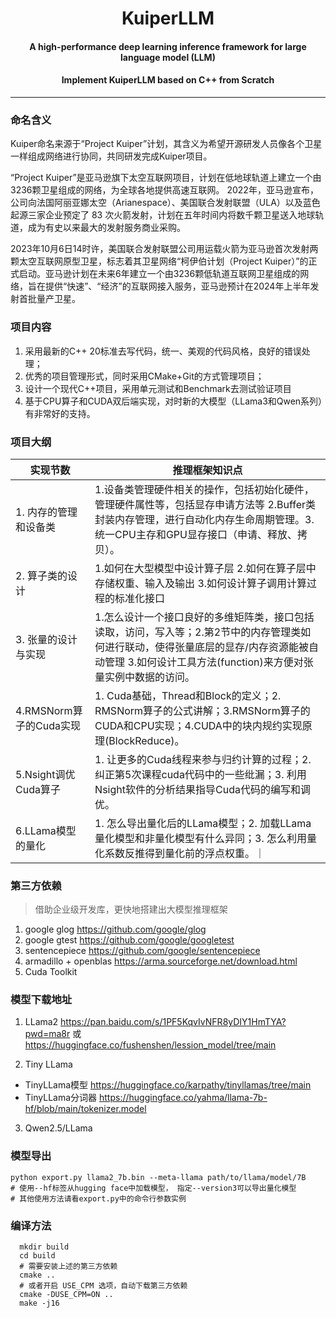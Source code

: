<div align="center">
  
KuiperLLM
===========================
<h4>A high-performance deep learning inference framework for large language model (LLM)</h4>
<h4>Implement KuiperLLM based on C++ from Scratch</h4>

---
<div align="left">

### 命名含义
Kuiper命名来源于“Project Kuiper”计划，其含义为希望开源研发人员像各个卫星一样组成网络进行协同，共同研发完成Kuiper项目。

“Project Kuiper”是亚马逊旗下太空互联网项目，计划在低地球轨道上建立一个由3236颗卫星组成的网络，为全球各地提供高速互联网。
2022年，亚马逊宣布，公司向法国阿丽亚娜太空（Arianespace）、美国联合发射联盟（ULA）以及蓝色起源三家企业预定了 83 次火箭发射，计划在五年时间内将数千颗卫星送入地球轨道，成为有史以来最大的发射服务商业采购。

2023年10月6日14时许，美国联合发射联盟公司用运载火箭为亚马逊首次发射两颗太空互联网原型卫星，标志着其卫星网络“柯伊伯计划（Project Kuiper）”的正式启动。亚马逊计划在未来6年建立一个由3236颗低轨道互联网卫星组成的网络，旨在提供“快速”、“经济”的互联网接入服务，亚马逊预计在2024年上半年发射首批量产卫星。

### 项目内容
1. 采用最新的C++ 20标准去写代码，统一、美观的代码风格，良好的错误处理；
2. 优秀的项目管理形式，同时采用CMake+Git的方式管理项目；
3. 设计一个现代C++项目，采用单元测试和Benchmark去测试验证项目
4. 基于CPU算子和CUDA双后端实现，对时新的大模型（LLama3和Qwen系列）有非常好的支持。


### 项目大纲

| 实现节数                                              | 推理框架知识点  | 
| ----------------------------------------------------- |-----| 
| 1. 内存的管理和设备类                           | 1.设备类管理硬件相关的操作，包括初始化硬件，管理硬件属性等，包括显存申请方法等 2.Buffer类封装内存管理，进行自动化内存生命周期管理。3.统一CPU主存和GPU显存接口（申请、释放、拷贝）。 |
| 2. 算子类的设计                            | 1.如何在大型模型中设计算子层 2.如何在算子层中存储权重、输入及输出 3.如何设计算子调用计算过程的标准化接口 |
| 3. 张量的设计与实现                          | 1.怎么设计一个接口良好的多维矩阵类，接口包括读取，访问，写入等；2.第2节中的内存管理类如何进行联动，使得张量底层的显存/内存资源能被自动管理 3.如何设计工具方法(function)来方便对张量实例中数据的访问。 |
| 4.RMSNorm算子的Cuda实现          | 1. Cuda基础，Thread和Block的定义；2. RMSNorm算子的公式讲解；3.RMSNorm算子的CUDA和CPU实现；4.CUDA中的块内规约实现原理(BlockReduce)。 |
| 5.Nsight调优Cuda算子          | 1. 让更多的Cuda线程来参与归约计算的过程；2. 纠正第5次课程cuda代码中的一些纰漏；3. 利用Nsight软件的分析结果指导Cuda代码的编写和调优。 |
| 6.LLama模型的量化          | 1. 怎么导出量化后的LLama模型；2. 加载LLama量化模型和非量化模型有什么异同；3. 怎么利用量化系数反推得到量化前的浮点权重。｜

### 第三方依赖
> 借助企业级开发库，更快地搭建出大模型推理框架
1. google glog https://github.com/google/glog
2. google gtest https://github.com/google/googletest
3. sentencepiece https://github.com/google/sentencepiece
4. armadillo + openblas https://arma.sourceforge.net/download.html
5. Cuda Toolkit


### 模型下载地址
1. LLama2 https://pan.baidu.com/s/1PF5KqvIvNFR8yDIY1HmTYA?pwd=ma8r 或 https://huggingface.co/fushenshen/lession_model/tree/main

2. Tiny LLama 
- TinyLLama模型 https://huggingface.co/karpathy/tinyllamas/tree/main
- TinyLLama分词器 https://huggingface.co/yahma/llama-7b-hf/blob/main/tokenizer.model

3. Qwen2.5/LLama

### 模型导出
```shell
python export.py llama2_7b.bin --meta-llama path/to/llama/model/7B
# 使用--hf标签从hugging face中加载模型， 指定--version3可以导出量化模型
# 其他使用方法请看export.py中的命令行参数实例
```
### 编译方法
```shell
  mkdir build 
  cd build
  # 需要安装上述的第三方依赖
  cmake ..
  # 或者开启 USE_CPM 选项，自动下载第三方依赖
  cmake -DUSE_CPM=ON ..
  make -j16
```
